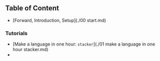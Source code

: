 ## Table of Content

- [Forward, Introduction, Setup](./00 start.md)

### Tutorials

- [Make a language in one hour: `stacker`](./01 make a language in one hour stacker.md)
- 
